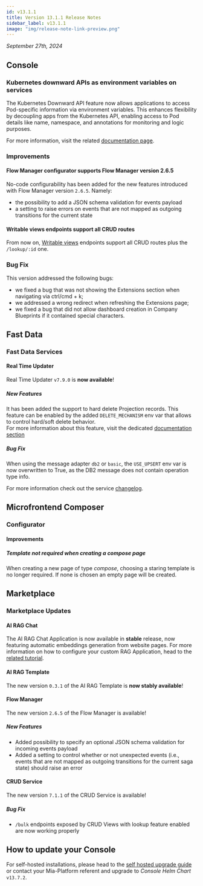 ```yaml
---
id: v13.1.1
title: Version 13.1.1 Release Notes
sidebar_label: v13.1.1
image: "img/release-note-link-preview.png"
---
```


_September 27th, 2024_

## Console

### Kubernetes downward APIs as environment variables on services

The Kubernetes Downward API feature now allows applications to access Pod-specific information via environment variables. This enhances flexibility by decoupling apps from the Kubernetes API, enabling access to Pod details like name, namespace, and annotations for monitoring and logic purposes.

For more information, visit the related [documentation page](/development_suite/api-console/api-design/services.md#from-downward-api).

### Improvements

#### Flow Manager configurator supports Flow Manager version 2.6.5

No-code configurability has been added for the new features introduced with Flow Manager version `2.6.5`. Namely:

- the possibility to add a JSON schema validation for events payload
- a setting to raise errors on events that are not mapped as outgoing transitions for the current state

#### Writable views endpoints support all CRUD routes

From now on, [Writable views](/runtime_suite/crud-service/50_writable_views.md) endpoints support all CRUD routes plus the `/lookup/:id` one.

### Bug Fix

This version addressed the following bugs:

* we fixed a bug that was not showing the Extensions section when navigating via ctrl/cmd + k;
* we addressed a wrong redirect when refreshing the Extensions page;
* we fixed a bug that did not allow dashboard creation in Company Blueprints if it contained special characters.

## Fast Data

### Fast Data Services

#### Real Time Updater

Real Time Updater `v7.9.0` is **now available**!

##### New Features

It has been added the support to hard delete Projection records. This feature can be enabled by the added `DELETE_MECHANISM` env var that allows to control hard/soft delete behavior.  
For more information about this feature, visit the dedicated [documentation section](/fast_data/configuration/realtime-updater/realtime-updater.md#delete)

##### Bug Fix

When using the message adapter `db2` or `basic`, the `USE_UPSERT` env var is now overwritten to True, as the DB2 message does not contain operation type info.

For more information check out the service [changelog](/runtime_suite/real-time-updater/changelog.md).

## Microfrontend Composer

### Configurator

#### Improvements

##### Template not required when creating a compose page

When creating a new page of type _compose_, choosing a staring template is no longer required. If none is chosen an empty page will be created.

## Marketplace

### Marketplace Updates

#### AI RAG Chat

The AI RAG Chat Application is now available in **stable** release, now featuring automatic embeddings generation from website pages.
For more information on how to configure your custom RAG Application, head to the [related tutorial](/marketplace/tutorials/create-a-rag-application.md).

#### AI RAG Template

The new version `0.3.1` of the AI RAG Template is **now stably available**! 

#### Flow Manager

The new version `2.6.5` of the Flow Manager is available!

##### New Features

- Added possibility to specify an optional JSON schema validation for incoming events payload
- Added a setting to control whether or not unexpected events (i.e., events that are not mapped as outgoing transitions for the current saga state) should raise an error

#### CRUD Service

The new version `7.1.1` of the CRUD Service is available!

##### Bug Fix

* `/bulk` endpoints exposed by CRUD Views with lookup feature enabled are now working properly

## How to update your Console

For self-hosted installations, please head to the [self hosted upgrade guide](/infrastructure/self-hosted/installation-chart/100_how-to-upgrade.md) or contact your Mia-Platform referent and upgrade to _Console Helm Chart_ `v13.7.2`.

